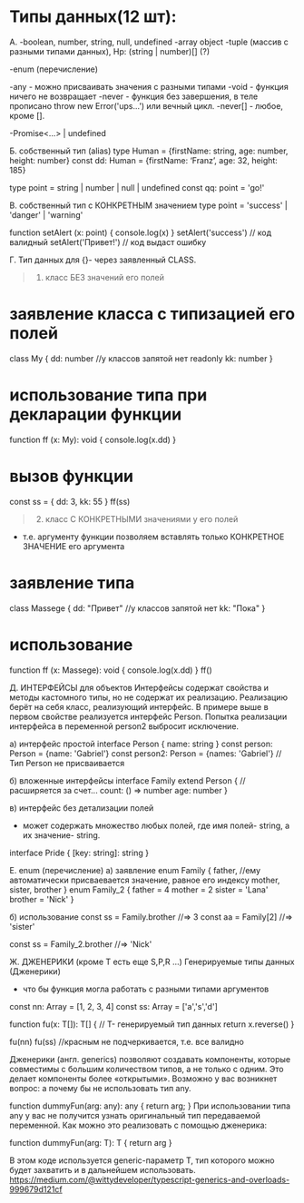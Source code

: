 # Типы данных(12 шт):

А.
-boolean, number, string, null, undefined
-array object
-tuple (массив с разными типами данных), Нр: (string | number)[] (?)

-enum  (перечисление) 

-any    - можно присваивать значения с разными типами
-void   - функция ничего не возвращает
-never   - функция без завершения, в теле прописано throw new Error('ups...') или вечный цикл.
-never[] - любое, кроме [].

-Promise<...> | undefined 





Б.
собственный тип (alias)
type Human = {firstName: string, age: number, height: number}
const dd: Human = {firstName: ‘Franz’, age: 32, height: 185}

type point = string | number | null | undefined
const qq: point = 'go!'




В.
собственный тип с КОНКРЕТНЫМ значением
type point = 'success' | 'danger' | 'warning'

function setAlert (x: point) {
    console.log(x)
}
setAlert('success')    // код валидный
setAlert('Привет!')    // код выдаст ошибку






Г.
Тип данных для {}- через заявленный CLASS.

>1. класс БЕЗ значений его полей
# заявление класса с типизацией его полей
class My {
  dd: number             //у классов запятой нет
  readonly kk: number
}

# использование типа при декларации функции
function ff (x: My): void {
  console.log(x.dd)
}

# вызов функции
const ss = {
  dd: 3, 
  kk: 55
}
ff(ss)


>2. класс C КОНКРЕТНЫМИ значениями у его полей
- т.е. аргументу функции позволяем вставлять только КОНКРЕТНОЕ ЗНАЧЕНИЕ его аргумента
# заявление типа
class Massege {
  dd: "Привет"   //у классов запятой нет
  kk: "Пока"
}

# использование
function ff (x: Massege): void {
  console.log(x.dd)
}
ff()






Д. ИНТЕРФЕЙСЫ для объектов
Интерфейсы содержат свойства и методы кастомного типы, но не содержат их реализацию. 
Реализацию берёт на себя класс, реализующий интерфейс.
В примере выше в первом свойстве реализуется интерфейс Person. 
Попытка реализации интерфейса в переменной person2 выбросит исключение.

а) интерфейс простой
interface Person {
 name: string
}
const person: Person = {name: 'Gabriel'}
const person2: Person = {names: 'Gabriel'} // Тип Person не присваивается

б) вложенные интерфейсы
interface Family extend Person {  //расширяется за счет...
count: () => number
age: number
}

в) интерфейс без детализации полей
- может содержать множество любых полей,
где имя полей- string, а их значение- string.

interface Pride {
 [key: string]: string
}






Е. enum  (перечисление) 
а) заявление 
enum Family {
  father,  //ему автоматически присваевается значение, равное его индексу
  mother,
  sister,
  brother
}
enum Family_2 {
  father = 4
  mother = 2
  sister = 'Lana'
  brother = 'Nick'
}

б) использование
const ss = Family.brother    //=> 3
const aa = Family[2]         //=> 'sister'

const ss = Family_2.brother    //=> 'Nick'








Ж. ДЖЕНЕРИКИ  (кроме T есть еще S,P,R ...)
Генерируемые типы данных (Дженерики)
- что бы функция могла работать с разными типами аргументов

const nn: Array<number> = [1, 2, 3, 4]
const ss: Array<string> = ['a','s','d']

function fu<T>(x: T[]): T[] {   // T- генерируемый тип данных
    return x.reverse()
}

fu(nn)
fu(ss)  //красным не подчеркивается, т.е. все валидно


Дженерики (англ. generics) позволяют создавать компоненты, которые совместимы с большим количеством типов, а не только с одним. Это делает компоненты более «открытыми».
Возможно у вас возникнет вопрос: а почему бы не использовать тип any.

function dummyFun(arg: any): any {
 return arg;
}
При использовании типа any у вас не получится узнать оригинальный тип передаваемой переменной.
Как можно это реализовать с помощью дженерика:

function dummyFun(arg: T): T {
 return arg
}

В этом коде используется generic-параметр T, тип которого можно будет захватить и в дальнейшем использовать.
https://medium.com/@wittydeveloper/typescript-generics-and-overloads-999679d121cf








